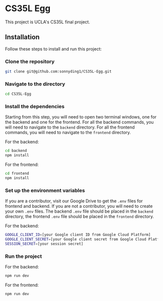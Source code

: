 # CS35L Egg

This project is UCLA's CS35L final project.

## Installation

Follow these steps to install and run this project:

### Clone the repository

```bash
git clone git@github.com:sonnyding1/CS35L-Egg.git
```

### Navigate to the directory

```bash
cd CS35L-Egg
```

### Install the dependencies

Starting from this step, you will need to open two terminal windows, one for the backend and one for the frontend. For all the backend commands, you will need to navigate to the `backend` directory. For all the frontend commands, you will need to navigate to the `frontend` directory.

For the backend:

```bash
cd backend
npm install
```

For the frontend:

```bash
cd frontend
npm install
```

### Set up the environment variables

If you are a contributor, visit our Google Drive to get the `.env` files for frontend and backend. If you are not a contributor, you will need to create your own `.env` files. The backend `.env` file should be placed in the `backend` directory, the frontend `.env` file should be placed in the `frontend` directory.

For the backend:

```bash
GOOGLE_CLIENT_ID=[your Google client ID from Google Cloud Platform]
GOOGLE_CLIENT_SECRET=[your Google client secret from Google Cloud Platform]
SESSION_SECRET=[your session secret]
```

### Run the project

For the backend:

```bash
npm run dev
```

For the frontend:

```bash
npm run dev
```
